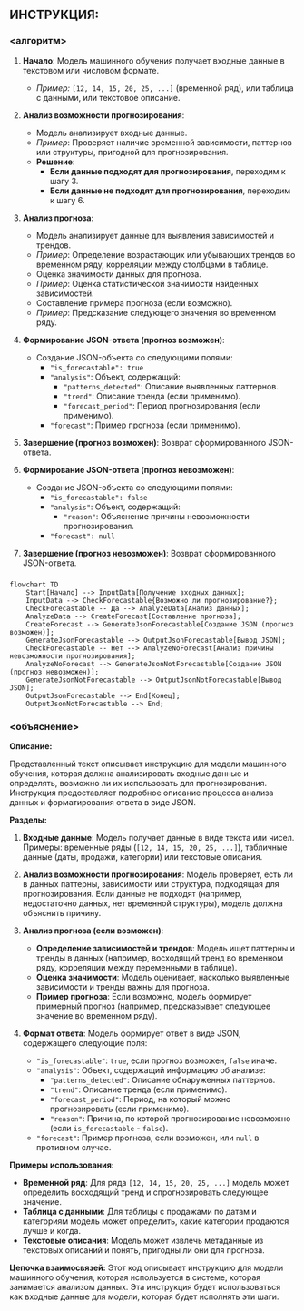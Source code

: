 ## ИНСТРУКЦИЯ:

### <алгоритм>
1. **Начало**: Модель машинного обучения получает входные данные в текстовом или числовом формате.
   * _Пример:_ `[12, 14, 15, 20, 25, ...]` (временной ряд), или таблица с данными, или текстовое описание.

2. **Анализ возможности прогнозирования**:
   - Модель анализирует входные данные.
   - _Пример_: Проверяет наличие временной зависимости, паттернов или структуры, пригодной для прогнозирования.
   - **Решение**:
      - **Если данные подходят для прогнозирования**, переходим к шагу 3.
      - **Если данные не подходят для прогнозирования**, переходим к шагу 6.

3. **Анализ прогноза**:
    - Модель анализирует данные для выявления зависимостей и трендов.
    - _Пример_:  Определение возрастающих или убывающих трендов во временном ряду, корреляции между столбцами в таблице.
    - Оценка значимости данных для прогноза.
    - _Пример_: Оценка статистической значимости найденных зависимостей.
    - Составление примера прогноза (если возможно).
    - _Пример_: Предсказание следующего значения во временном ряду.

4. **Формирование JSON-ответа (прогноз возможен)**:
    - Создание JSON-объекта со следующими полями:
        - `"is_forecastable": true`
        - `"analysis"`: Объект, содержащий:
          - `"patterns_detected"`: Описание выявленных паттернов.
          - `"trend"`: Описание тренда (если применимо).
          - `"forecast_period"`: Период прогнозирования (если применимо).
        - `"forecast"`: Пример прогноза (если применимо).

5. **Завершение (прогноз возможен)**: Возврат сформированного JSON-ответа.

6. **Формирование JSON-ответа (прогноз невозможен)**:
    - Создание JSON-объекта со следующими полями:
        - `"is_forecastable": false`
        - `"analysis"`: Объект, содержащий:
            - `"reason"`: Объяснение причины невозможности прогнозирования.
        - `"forecast": null`

7. **Завершение (прогноз невозможен)**: Возврат сформированного JSON-ответа.

### <mermaid>
```mermaid
flowchart TD
    Start[Начало] --> InputData[Получение входных данных];
    InputData --> CheckForecastable{Возможно ли прогнозирование?};
    CheckForecastable -- Да --> AnalyzeData[Анализ данных];
    AnalyzeData --> CreateForecast[Составление прогноза];
    CreateForecast --> GenerateJsonForecastable[Создание JSON (прогноз возможен)];
    GenerateJsonForecastable --> OutputJsonForecastable[Вывод JSON];
    CheckForecastable -- Нет --> AnalyzeNoForecast[Анализ причины невозможности прогнозирования];
    AnalyzeNoForecast --> GenerateJsonNotForecastable[Создание JSON (прогноз невозможен)];
    GenerateJsonNotForecastable --> OutputJsonNotForecastable[Вывод JSON];
    OutputJsonForecastable --> End[Конец];
    OutputJsonNotForecastable --> End;
```

### <объяснение>

**Описание:**

Представленный текст описывает инструкцию для модели машинного обучения, которая должна анализировать входные данные и определять, возможно ли их использовать для прогнозирования. Инструкция предоставляет подробное описание процесса анализа данных и форматирования ответа в виде JSON.

**Разделы:**

1. **Входные данные**: Модель получает данные в виде текста или чисел. Примеры: временные ряды (`[12, 14, 15, 20, 25, ...]`), табличные данные (даты, продажи, категории) или текстовые описания.

2. **Анализ возможности прогнозирования**: Модель проверяет, есть ли в данных паттерны, зависимости или структура, подходящая для прогнозирования. Если данные не подходят (например, недостаточно данных, нет временной структуры), модель должна объяснить причину.

3. **Анализ прогноза (если возможен)**:
   - **Определение зависимостей и трендов**: Модель ищет паттерны и тренды в данных (например, восходящий тренд во временном ряду, корреляции между переменными в таблице).
   - **Оценка значимости**: Модель оценивает, насколько выявленные зависимости и тренды важны для прогноза.
   - **Пример прогноза**: Если возможно, модель формирует примерный прогноз (например, предсказывает следующее значение во временном ряду).

4. **Формат ответа**: Модель формирует ответ в виде JSON, содержащего следующие поля:
   - `"is_forecastable"`: `true`, если прогноз возможен, `false` иначе.
   - `"analysis"`: Объект, содержащий информацию об анализе:
     - `"patterns_detected"`: Описание обнаруженных паттернов.
     - `"trend"`: Описание тренда (если применимо).
     - `"forecast_period"`: Период, на который можно прогнозировать (если применимо).
     - `"reason"`: Причина, по которой прогнозирование невозможно (если `is_forecastable` - `false`).
   - `"forecast"`: Пример прогноза, если возможен, или `null` в противном случае.

**Примеры использования:**

- **Временной ряд**: Для ряда `[12, 14, 15, 20, 25, ...]` модель может определить восходящий тренд и спрогнозировать следующее значение.
- **Таблица с данными**: Для таблицы с продажами по датам и категориям модель может определить, какие категории продаются лучше и когда.
- **Текстовые описания**: Модель может извлечь метаданные из текстовых описаний и понять, пригодны ли они для прогноза.

**Цепочка взаимосвязей:**
Этот код описывает инструкцию для модели машинного обучения, которая используется в системе, которая занимается анализом данных. Эта инструкция будет использоваться как входные данные для модели, которая будет исполнять эти шаги.